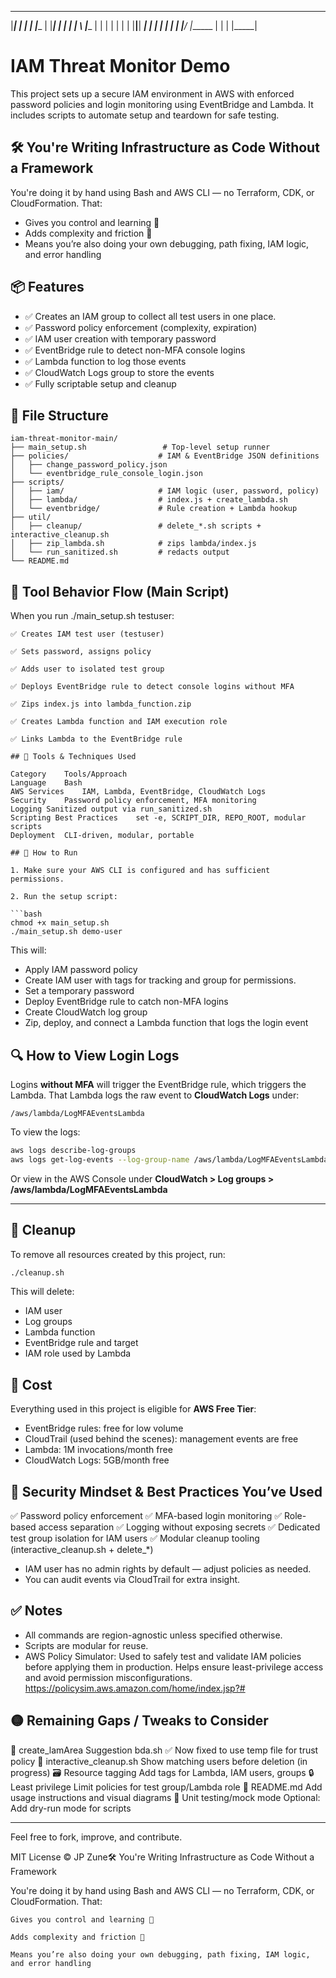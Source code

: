  _______ _  _  _ _______      _____ _______ _______      ______  _______ _______  _____ 
 |_____| |  |  | |______        |   |_____| |  |  |      |     \ |______ |  |  | |     |
 |     | |__|__| ______|      __|__ |     | |  |  |      |_____/ |______ |  |  | |_____|
                                                                                        

# IAM Threat Monitor Demo

This project sets up a secure IAM environment in AWS with enforced password policies and login monitoring using EventBridge and Lambda. It includes scripts to automate setup and teardown for safe testing.

## 🛠 You're Writing Infrastructure as Code Without a Framework

You're doing it by hand using Bash and AWS CLI — no Terraform, CDK, or CloudFormation. That:

-    Gives you control and learning 👏
-    Adds complexity and friction 🧱
-    Means you’re also doing your own debugging, path fixing, IAM logic, and error handling


## 📦 Features

- ✅ Creates an IAM group to collect all test users in one place.
- ✅ Password policy enforcement (complexity, expiration)
- ✅ IAM user creation with temporary password
- ✅ EventBridge rule to detect non-MFA console logins
- ✅ Lambda function to log those events
- ✅ CloudWatch Logs group to store the events
- ✅ Fully scriptable setup and cleanup

## 📁 File Structure

```
iam-threat-monitor-main/
├── main_setup.sh                 # Top-level setup runner
├── policies/                    # IAM & EventBridge JSON definitions
│   ├── change_password_policy.json
│   └── eventbridge_rule_console_login.json
├── scripts/
│   ├── iam/                     # IAM logic (user, password, policy)
│   ├── lambda/                  # index.js + create_lambda.sh
│   └── eventbridge/             # Rule creation + Lambda hookup
├── util/
│   ├── cleanup/                 # delete_*.sh scripts + interactive_cleanup.sh
│   ├── zip_lambda.sh            # zips lambda/index.js
│   └── run_sanitized.sh         # redacts output
└── README.md

```
## 🔧 Tool Behavior Flow (Main Script)

When you run ./main_setup.sh testuser:

    ✅ Creates IAM test user (testuser)

    ✅ Sets password, assigns policy

    ✅ Adds user to isolated test group

    ✅ Deploys EventBridge rule to detect console logins without MFA

    ✅ Zips index.js into lambda_function.zip

    ✅ Creates Lambda function and IAM execution role

    ✅ Links Lambda to the EventBridge rule

```
## 🧰 Tools & Techniques Used

Category	Tools/Approach
Language	Bash
AWS Services	IAM, Lambda, EventBridge, CloudWatch Logs
Security	Password policy enforcement, MFA monitoring
Logging	Sanitized output via run_sanitized.sh
Scripting Best Practices	set -e, SCRIPT_DIR, REPO_ROOT, modular scripts
Deployment	CLI-driven, modular, portable

## 🚀 How to Run

1. Make sure your AWS CLI is configured and has sufficient permissions.

2. Run the setup script:

```bash
chmod +x main_setup.sh
./main_setup.sh demo-user
```

This will:
- Apply IAM password policy
- Create IAM user with tags for tracking and group for permissions.
- Set a temporary password
- Deploy EventBridge rule to catch non-MFA logins
- Create CloudWatch log group
- Zip, deploy, and connect a Lambda function that logs the login event

## 🔍 How to View Login Logs

Logins **without MFA** will trigger the EventBridge rule, which triggers the Lambda. That Lambda logs the raw event to **CloudWatch Logs** under:

```
/aws/lambda/LogMFAEventsLambda
```

To view the logs:
```bash
aws logs describe-log-groups
aws logs get-log-events --log-group-name /aws/lambda/LogMFAEventsLambda --log-stream-name <YOUR_STREAM_NAME>
```
Or view in the AWS Console under **CloudWatch > Log groups > /aws/lambda/LogMFAEventsLambda**

---

## 🧹 Cleanup
To remove all resources created by this project, run:
```bash
./cleanup.sh
```

This will delete:
- IAM user
- Log groups
- Lambda function
- EventBridge rule and target
- IAM role used by Lambda

## 💸 Cost
Everything used in this project is eligible for **AWS Free Tier**:
- EventBridge rules: free for low volume
- CloudTrail (used behind the scenes): management events are free
- Lambda: 1M invocations/month free
- CloudWatch Logs: 5GB/month free

##  🔐 Security Mindset & Best Practices You’ve Used

✅ Password policy enforcement
✅ MFA-based login monitoring
✅ Role-based access separation
✅ Logging without exposing secrets
✅ Dedicated test group isolation for IAM users
✅ Modular cleanup tooling (interactive_cleanup.sh + delete_*)
- IAM user has no admin rights by default — adjust policies as needed.
- You can audit events via CloudTrail for extra insight.

## ✅ Notes
- All commands are region-agnostic unless specified otherwise.
- Scripts are modular for reuse.
- AWS Policy Simulator: Used to safely test and validate IAM policies before applying them in production. Helps ensure least-privilege access and avoid permission misconfigurations. https://policysim.aws.amazon.com/home/index.jsp?#

## 🟡 Remaining Gaps / Tweaks to Consider
🔄 create_lamArea	Suggestion
bda.sh	✅ Now fixed to use temp file for trust policy
🔄 interactive_cleanup.sh	Show matching users before deletion (in progress)
🗃 Resource tagging	Add tags for Lambda, IAM users, groups
🔒 Least privilege	Limit policies for test group/Lambda role
📜 README.md	Add usage instructions and visual diagrams
🧪 Unit testing/mock mode	Optional: Add dry-run mode for scripts

---

Feel free to fork, improve, and contribute.

MIT License © JP Zune🛠 You're Writing Infrastructure as Code Without a Framework

You're doing it by hand using Bash and AWS CLI — no Terraform, CDK, or CloudFormation. That:

    Gives you control and learning 👏

    Adds complexity and friction 🧱

    Means you’re also doing your own debugging, path fixing, IAM logic, and error handling

